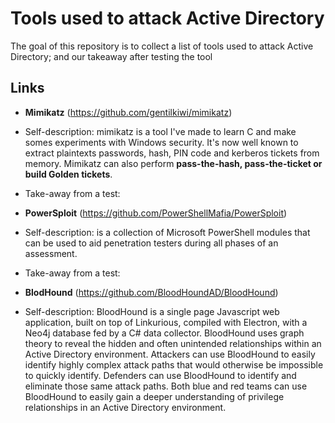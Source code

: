 # Tools used to attack Active Directory
The goal of this repository is to collect a list of tools used to attack Active Directory; and our takeaway after testing the tool

## Links
- **Mimikatz** (https://github.com/gentilkiwi/mimikatz)
 - Self-description: mimikatz is a tool I've made to learn C and make somes experiments with Windows security. It's now well known to extract plaintexts passwords, hash, PIN code and kerberos tickets from memory. Mimikatz can also perform **pass-the-hash, pass-the-ticket or build Golden tickets**.
 - Take-away from a test:

- **PowerSploit** (https://github.com/PowerShellMafia/PowerSploit)
 - Self-description: is a collection of Microsoft PowerShell modules that can be used to aid penetration testers during all phases of an assessment.
 - Take-away from a test:
 
- **BlodHound** (https://github.com/BloodHoundAD/BloodHound)
 - Self-description: BloodHound is a single page Javascript web application, built on top of Linkurious, compiled with Electron, with a Neo4j database fed by a C# data collector. BloodHound uses graph theory to reveal the hidden and often unintended relationships within an Active Directory environment. Attackers can use BloodHound to easily identify highly complex attack paths that would otherwise be impossible to quickly identify. Defenders can use BloodHound to identify and eliminate those same attack paths. Both blue and red teams can use BloodHound to easily gain a deeper understanding of privilege relationships in an Active Directory environment.
